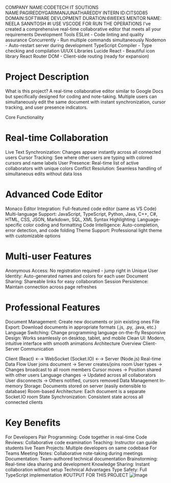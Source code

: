 COMPANY NAME:CODETECH IT SOUTIONS
NAME:PAGIREDDYGARIMANJUNATHAREDDY
INTERN ID:CITS0D85
DOMAIN:SOFTWARE DEVLOPMENT
DURATION:6WEEKS
MENTOR NAME: NEELA SANNTOSH
#I USE VSCODE FOR RUN THE OPERATIONS
I've created a comprehensive real-time collaborative editor that meets all your requirements
Development Tools
ESLint - Code linting and quality assurance
Concurrently - Run multiple commands simultaneously
Nodemon - Auto-restart server during development
TypeScript Compiler - Type checking and compilation
UI/UX Libraries
Lucide React - Beautiful icon library
React Router DOM - Client-side routing (ready for expansion)
# Project Description
What is this project?
A real-time collaborative editor similar to Google Docs but specifically designed for coding and note-taking. Multiple users can simultaneously edit the same document with instant synchronization, cursor tracking, and user presence indicators.

Core Functionality
# Real-time Collaboration
Live Text Synchronization: Changes appear instantly across all connected users
Cursor Tracking: See where other users are typing with colored cursors and name labels
User Presence: Real-time list of active collaborators with unique colors
Conflict Resolution: Seamless handling of simultaneous edits without data loss
# Advanced Code Editor
Monaco Editor Integration: Full-featured code editor (same as VS Code)
Multi-language Support: JavaScript, TypeScript, Python, Java, C++, C#, HTML, CSS, JSON, Markdown, SQL, XML
Syntax Highlighting: Language-specific color coding and formatting
Code Intelligence: Auto-completion, error detection, and code folding
Theme Support: Professional light theme with customizable options
# Multi-user Features
Anonymous Access: No registration required - jump right in
Unique User Identity: Auto-generated names and colors for each user
Document Sharing: Shareable links for easy collaboration
Session Persistence: Maintain connection across page refreshes
# Professional Features
Document Management: Create new documents or join existing ones
File Export: Download documents in appropriate formats (.js, .py, .java, etc.)
Language Switching: Change programming language on-the-fly
Responsive Design: Works seamlessly on desktop, tablet, and mobile
Clean UI: Modern, intuitive interface with smooth animations
Architecture Overview
Client-Server Communication

Client (React) ←→ WebSocket (Socket.IO) ←→ Server (Node.js)
Real-time Data Flow
User joins document → Server creates/joins room
User types → Changes broadcast to all room members
Cursor moves → Position shared with other users
Language changes → Updated across all collaborators
User disconnects → Others notified, cursors removed
Data Management
In-memory Storage: Documents stored on server (easily extensible to database)
Room-based Architecture: Each document is a separate Socket.IO room
State Synchronization: Consistent state across all connected clients
# Key Benefits
For Developers
Pair Programming: Code together in real-time
Code Reviews: Collaborative code examination
Teaching: Instructor can guide students live
Team Projects: Multiple developers on same codebase
For Teams
Meeting Notes: Collaborative note-taking during meetings
Documentation: Team-authored technical documentation
Brainstorming: Real-time idea sharing and development
Knowledge Sharing: Instant collaboration without setup
Technical Advantages
Type Safety: Full TypeScript implementation
#OUTPUT FOR THIS PROJECT
![Image](https://github.com/user-attachments/assets/82585c77-c72b-4f4e-8f16-702be56fab73)

